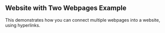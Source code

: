 ## Website with Two Webpages Example

This demonstrates how you can connect multiple webpages into a website, using hyperlinks.
